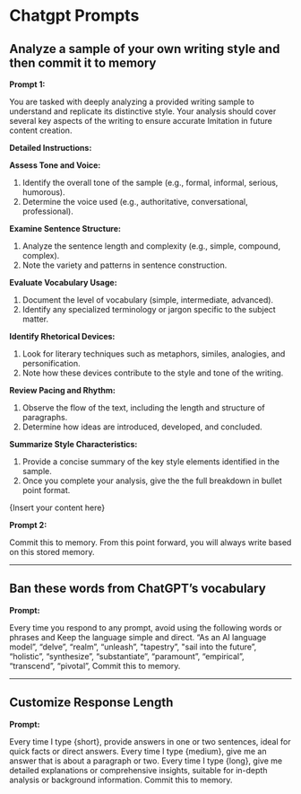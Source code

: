 # Chatgpt Prompts


## Analyze a sample of your own writing style and then commit it to memory

**Prompt 1:**

You are tasked with deeply analyzing a provided writing sample to understand and replicate its distinctive style. Your analysis should cover several key aspects of the writing to ensure accurate Imitation in future content creation.

**Detailed Instructions:**

**Assess Tone and Voice:**

  1. Identify the overall tone of the sample (e.g., formal, informal, serious, humorous).
  2. Determine the voice used (e.g., authoritative, conversational, professional).

**Examine Sentence Structure:**
 
  1. Analyze the sentence length and complexity (e.g., simple, compound, complex).
  2. Note the variety and patterns in sentence construction.

**Evaluate Vocabulary Usage:**
  
  1. Document the level of vocabulary (simple, intermediate, advanced).
  2. Identify any specialized terminology or jargon specific to the subject matter.

**Identify Rhetorical Devices:**
  
  1. Look for literary techniques such as metaphors, similes, analogies, and personification.
  2. Note how these devices contribute to the style and tone of the writing.

**Review Pacing and Rhythm:**
  
  1. Observe the flow of the text, including the length and structure of paragraphs.
  2. Determine how ideas are introduced, developed, and concluded.

**Summarize Style Characteristics:**
 
  1. Provide a concise summary of the key style elements identified in the sample.
  2. Once you complete your analysis, give the the full breakdown in bullet point format.

{Insert your content here}


**Prompt 2:**

Commit this to memory. From this point forward, you will always write based on this stored memory.

---

## Ban these words from ChatGPT’s vocabulary

**Prompt:**

Every time you respond to any prompt, avoid using the following words or phrases and Keep the language simple and direct. “As an AI language model”, “delve”, “realm”, “unleash”, "tapestry”, "sail into the future”, “holistic”, “synthesize”, “substantiate”, “paramount”, “empirical”, “transcend”, “pivotal”, Commit this to memory.

---

## Customize Response Length

**Prompt:**

Every time I type {short}, provide answers in one or two sentences, ideal for quick facts or direct answers.
Every time I type {medium}, give me an answer that is about a paragraph or two.
Every time I type {long}, give me detailed explanations or comprehensive insights, suitable for in-depth analysis or background information.
Commit this to memory.
